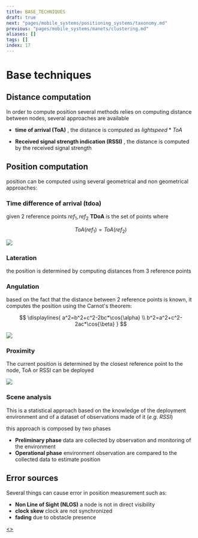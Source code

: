 ```yaml
---
title: BASE_TECHNIQUES
draft: true
next: "pages/mobile_systems/positioning_systems/taxonomy.md"
previous: "pages/mobile_systems/manets/clustering.md"
aliases: []
tags: []
index: 17
---
```


# Base techniques

## Distance computation

In order to compute position several methods relies on computing distance between nodes, several approaches are available

- **time of arrival (ToA)** , the distance is computed as $lightspeed*ToA$

- **Received signal strength indication (RSSI)** , the distance is computed by the received signal strength

## Position computation

position can be computed using several geometrical and non geometrical approaches:

### Time difference of arrival (tdoa)

given 2 reference points $ref_1,ref_2$ **TDoA** is the set of points where

$$ToA(ref_1)=ToA(ref_2)$$

![](assets/mobile_systems/Pasted%20image%2020240608180440.png)

### Lateration

the position is determined by computing distances from 3 reference points

### Angulation

based on the fact that the distance between 2 reference points is known, it computes the position using the Carnot's theorem:

$$
\displaylines{
a^2=b^2+c^2-2bc*\cos{\alpha} \\
b^2=a^2+c^2-2ac*\cos{\beta}
}
$$

![](assets/mobile_systems/Pasted%20image%2020240608180918.png)

### Proximity

The current position is determined by the closest reference point to the node, ToA or RSSI can be deployed

![](assets/mobile_systems/Pasted%20image%2020240608181056.png)

### Scene analysis

This is a statistical approach based on the knowledge of the deployment environment and of a dataset of observations made of it (*e.g. RSSI*)

this approach is composed by two phases

- **Preliminary phase** data are collected by observation and monitoring of the environment
- **Operational phase** environment observation are  compared to the collected data to estimate position

## Error sources

Several things can cause error in position measurement such as:

- **Non Line of Sight (NLOS)** a node is not in direct visibility
- **clock skew**  clock are not synchronized
- **fading** due to obstacle presence

[<](pages/mobile_systems/manets/clustering.md)[>](pages/mobile_systems/positioning_systems/taxonomy.md)
